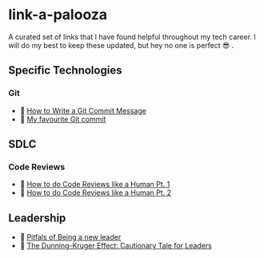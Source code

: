 # link-a-palooza
A curated set of links that I have found helpful throughout my tech career. I will do my best to keep these updated, but hey no one is perfect 😎 .

## Specific Technologies
### Git

* 📄 [How to Write a Git Commit Message](https://cbea.ms/git-commit/)
* 📄 [My favourite Git commit](https://dhwthompson.com/2019/my-favourite-git-commit)

## SDLC
### Code Reviews
* 📄 [How to do Code Reviews like a Human Pt. 1](https://mtlynch.io/human-code-reviews-1/)
* 📄 [How to do Code Reviews like a Human Pt. 2](https://mtlynch.io/human-code-reviews-2/)

## Leadership
* 📄 [Pitfals of Being a new leader](https://suzansfieldnotes.substack.com/p/the-new-vp?s=r)
* 📄 [The Dunning-Kruger Effect: Cautionary Tale for Leaders](https://www.verywellmind.com/an-overview-of-the-dunning-kruger-effect-4160740)